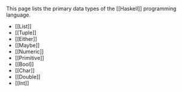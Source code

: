 This page lists the primary data types of the [[Haskell]] programming language.

- [[List]]
- [[Tuple]]
- [[Either]]
- [[Maybe]]
- [[Numeric]]
- [[Primitive]]
- [[Bool]]
- [[Char]]
- [[Double]]
- [[Int]]
